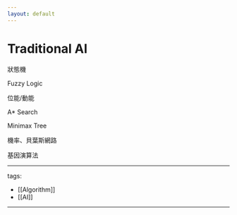 ```yaml
---
layout: default
---
```

# Traditional AI

狀態機

Fuzzy Logic

位能/動能

A* Search

Minimax Tree

機率、貝葉斯網路

基因演算法



---
tags:
  - [[Algorithm]]
  - [[AI]]

---
